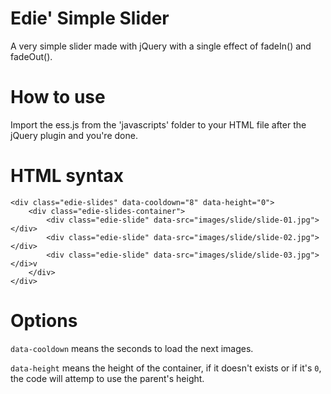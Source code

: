 # Edie' Simple Slider
A very simple slider made with jQuery with a single effect of fadeIn() and fadeOut().

# How to use
Import the ess.js from the 'javascripts' folder to your HTML file after the jQuery plugin and you're done.

# HTML syntax
```
<div class="edie-slides" data-cooldown="8" data-height="0">
	<div class="edie-slides-container">
		<div class="edie-slide" data-src="images/slide/slide-01.jpg"></div>
		<div class="edie-slide" data-src="images/slide/slide-02.jpg"></div>
		<div class="edie-slide" data-src="images/slide/slide-03.jpg"></di>v
	</div>
</div>
```

# Options
``` data-cooldown ``` means the seconds to load the next images.

``` data-height ``` means the height of the container, if it doesn't exists or if it's ```0```, the code will attemp to use the parent's height.
